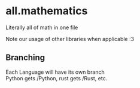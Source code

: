 # all.mathematics  
Literally all of math in one file  

Note our usage of other libraries when applicable :3  

## Branching

Each Language will have its own branch  
Python gets /Python, rust gets /Rust, etc.
